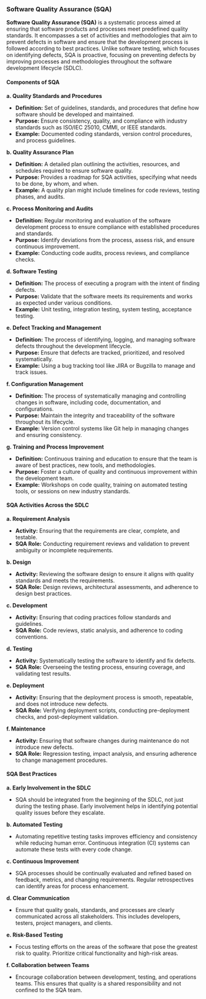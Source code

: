 ### Software Quality Assurance (SQA)

**Software Quality Assurance (SQA)** is a systematic process aimed at ensuring that software products and processes meet predefined quality standards. It encompasses a set of activities and methodologies that aim to prevent defects in software and ensure that the development process is followed according to best practices. Unlike software testing, which focuses on identifying defects, SQA is proactive, focusing on preventing defects by improving processes and methodologies throughout the software development lifecycle (SDLC).

#### **Components of SQA**

**a. Quality Standards and Procedures**

- **Definition:** Set of guidelines, standards, and procedures that define how software should be developed and maintained.
- **Purpose:** Ensure consistency, quality, and compliance with industry standards such as ISO/IEC 25010, CMMI, or IEEE standards.
- **Example:** Documented coding standards, version control procedures, and process guidelines.

**b. Quality Assurance Plan**

- **Definition:** A detailed plan outlining the activities, resources, and schedules required to ensure software quality.
- **Purpose:** Provides a roadmap for SQA activities, specifying what needs to be done, by whom, and when.
- **Example:** A quality plan might include timelines for code reviews, testing phases, and audits.

**c. Process Monitoring and Audits**

- **Definition:** Regular monitoring and evaluation of the software development process to ensure compliance with established procedures and standards.
- **Purpose:** Identify deviations from the process, assess risk, and ensure continuous improvement.
- **Example:** Conducting code audits, process reviews, and compliance checks.

**d. Software Testing**

- **Definition:** The process of executing a program with the intent of finding defects.
- **Purpose:** Validate that the software meets its requirements and works as expected under various conditions.
- **Example:** Unit testing, integration testing, system testing, acceptance testing.

**e. Defect Tracking and Management**

- **Definition:** The process of identifying, logging, and managing software defects throughout the development lifecycle.
- **Purpose:** Ensure that defects are tracked, prioritized, and resolved systematically.
- **Example:** Using a bug tracking tool like JIRA or Bugzilla to manage and track issues.

**f. Configuration Management**

- **Definition:** The process of systematically managing and controlling changes in software, including code, documentation, and configurations.
- **Purpose:** Maintain the integrity and traceability of the software throughout its lifecycle.
- **Example:** Version control systems like Git help in managing changes and ensuring consistency.

**g. Training and Process Improvement**

- **Definition:** Continuous training and education to ensure that the team is aware of best practices, new tools, and methodologies.
- **Purpose:** Foster a culture of quality and continuous improvement within the development team.
- **Example:** Workshops on code quality, training on automated testing tools, or sessions on new industry standards.

#### **SQA Activities Across the SDLC**

**a. Requirement Analysis**

- **Activity:** Ensuring that the requirements are clear, complete, and testable.
- **SQA Role:** Conducting requirement reviews and validation to prevent ambiguity or incomplete requirements.

**b. Design**

- **Activity:** Reviewing the software design to ensure it aligns with quality standards and meets the requirements.
- **SQA Role:** Design reviews, architectural assessments, and adherence to design best practices.

**c. Development**

- **Activity:** Ensuring that coding practices follow standards and guidelines.
- **SQA Role:** Code reviews, static analysis, and adherence to coding conventions.

**d. Testing**

- **Activity:** Systematically testing the software to identify and fix defects.
- **SQA Role:** Overseeing the testing process, ensuring coverage, and validating test results.

**e. Deployment**

- **Activity:** Ensuring that the deployment process is smooth, repeatable, and does not introduce new defects.
- **SQA Role:** Verifying deployment scripts, conducting pre-deployment checks, and post-deployment validation.

**f. Maintenance**

- **Activity:** Ensuring that software changes during maintenance do not introduce new defects.
- **SQA Role:** Regression testing, impact analysis, and ensuring adherence to change management procedures.

#### **SQA Best Practices**

**a. Early Involvement in the SDLC**

- SQA should be integrated from the beginning of the SDLC, not just during the testing phase. Early involvement helps in identifying potential quality issues before they escalate.

**b. Automated Testing**

- Automating repetitive testing tasks improves efficiency and consistency while reducing human error. Continuous integration (CI) systems can automate these tests with every code change.

**c. Continuous Improvement**

- SQA processes should be continually evaluated and refined based on feedback, metrics, and changing requirements. Regular retrospectives can identify areas for process enhancement.

**d. Clear Communication**

- Ensure that quality goals, standards, and processes are clearly communicated across all stakeholders. This includes developers, testers, project managers, and clients.

**e. Risk-Based Testing**

- Focus testing efforts on the areas of the software that pose the greatest risk to quality. Prioritize critical functionality and high-risk areas.

**f. Collaboration between Teams**

- Encourage collaboration between development, testing, and operations teams. This ensures that quality is a shared responsibility and not confined to the SQA team.

